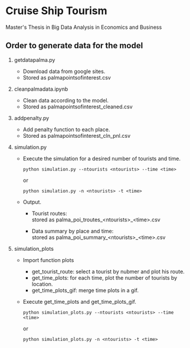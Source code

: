 # Cruise Ship Tourism
Master's Thesis in Big Data Analysis in Economics and Business

## Order to generate data for the model <br>
1. getdatapalma.py
    * Download data from google sites.
    * Stored as palmapointsofinterest.csv
2. cleanpalmadata.ipynb
    * Clean data according to the model.
    * Stored as palmapointsofinterest_cleaned.csv
3. addpenalty.py
    * Add penalty function to each place.
    * Stored as palmapointsofinterest_cln_pnl.csv

4. simulation.py
    * Execute the simulation for a desired number of tourists and time.
        ```
        python simulation.py --ntourists <ntourists> --time <time>
        ```
      or
        ```
        python simulation.py -n <ntourists> -t <time>
        ```
    * Output.
        * Tourist routes: <br>
            stored as palma_poi_troutes_\<ntourists>_\<time>.csv
            
        * Data summary by place and time: <br>
            stored as palma_poi_summary_\<ntourists>_\<time>.csv
            
5. simulation_plots <br>
   * Import function plots
        - get_tourist_route: select a tourist by nubmer and plot his route.
        - get_time_plots: for each time, plot the number of tourists by location.
        - get_time_plots_gif: merge time plots in a gif.
        
   * Execute get_time_plots and get_time_plots_gif.
     ```
     python simulation_plots.py --ntourists <ntourists> --time <time>
     ```
     or
     ```
     python simulation_plots.py -n <ntourists> -t <time>
     ```
